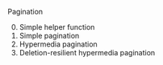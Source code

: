 Pagination

0. Simple helper function
1. Simple pagination
2. Hypermedia pagination
3. Deletion-resilient hypermedia pagination
